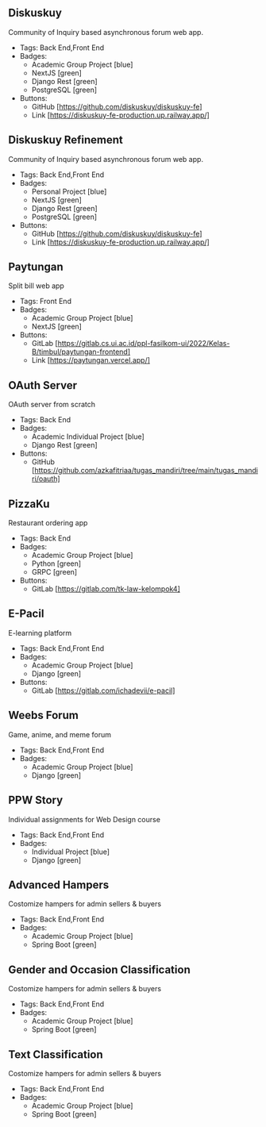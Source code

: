 ## Diskuskuy
Community of Inquiry based asynchronous forum web app.
- Tags: Back End,Front End
- Badges:
  - Academic Group Project [blue]
  - NextJS [green]
  - Django Rest [green]
  - PostgreSQL [green]
- Buttons:
  - GitHub [https://github.com/diskuskuy/diskuskuy-fe]
  - Link [https://diskuskuy-fe-production.up.railway.app/]

## Diskuskuy Refinement
Community of Inquiry based asynchronous forum web app.
- Tags: Back End,Front End
- Badges:
  - Personal Project [blue]
  - NextJS [green]
  - Django Rest [green]
  - PostgreSQL [green]
- Buttons:
  - GitHub [https://github.com/diskuskuy/diskuskuy-fe]
  - Link [https://diskuskuy-fe-production.up.railway.app/]

## Paytungan
Split bill web app
- Tags: Front End
- Badges:
  - Academic Group Project [blue]
  - NextJS [green]
- Buttons:
  - GitLab [https://gitlab.cs.ui.ac.id/ppl-fasilkom-ui/2022/Kelas-B/timbul/paytungan-frontend]
  - Link [https://paytungan.vercel.app/]

## OAuth Server
OAuth server from scratch
- Tags: Back End
- Badges:
  - Academic Individual Project [blue]
  - Django Rest [green]
- Buttons:
  - GitHub [https://github.com/azkafitriaa/tugas_mandiri/tree/main/tugas_mandiri/oauth]

## PizzaKu
Restaurant ordering app
- Tags: Back End
- Badges:
  - Academic Group Project [blue]
  - Python [green]
  - GRPC [green]
- Buttons:
  - GitLab [https://gitlab.com/tk-law-kelompok4]

## E-Pacil
E-learning platform
- Tags: Back End,Front End
- Badges:
  - Academic Group Project [blue]
  - Django [green]
- Buttons:
  - GitLab [https://gitlab.com/ichadevii/e-pacil]

## Weebs Forum
Game, anime, and meme forum
- Tags: Back End,Front End
- Badges:
  - Academic Group Project [blue]
  - Django [green]
<!-- - Buttons:
  - GitLab [https://gitlab.com/ichadevii/e-pacil] -->

## PPW Story
Individual assignments for Web Design course
- Tags: Back End,Front End
- Badges:
  - Individual Project [blue]
  - Django [green]
<!-- - Buttons:
  - GitLab [https://gitlab.com/ichadevii/e-pacil] -->

## Advanced Hampers
Costomize hampers for admin sellers & buyers
- Tags: Back End,Front End
- Badges:
  - Academic Group Project [blue]
  - Spring Boot [green]
<!-- - Buttons:
  - GitLab [https://gitlab.com/ichadevii/e-pacil] -->

## Gender and Occasion Classification
Costomize hampers for admin sellers & buyers
- Tags: Back End,Front End
- Badges:
  - Academic Group Project [blue]
  - Spring Boot [green]
<!-- - Buttons:
  - GitLab [https://gitlab.com/ichadevii/e-pacil] -->

## Text Classification
Costomize hampers for admin sellers & buyers
- Tags: Back End,Front End
- Badges:
  - Academic Group Project [blue]
  - Spring Boot [green]
<!-- - Buttons:
  - GitLab [https://gitlab.com/ichadevii/e-pacil] -->

<!-- ## Project 2
Description
- Tags: Category 2
- Badges:
  - Badge [blue]
- Buttons:
  - Link [https://example.com] -->

<!-- ## Project 3
Description
- Tags: Back End
- Badges:
  - Badge [blue]
- Buttons:
  - Link [https://example.com] -->